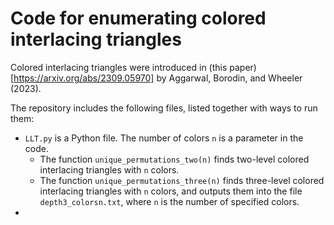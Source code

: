 # Code for enumerating colored interlacing triangles

Colored interlacing triangles were introduced in (this paper)[https://arxiv.org/abs/2309.05970] by Aggarwal, Borodin, and Wheeler (2023).

The repository includes the following files, listed together with ways to run them:
- `LLT.py` is a Python file. The number of colors `n` is a parameter in the code.
    - The function `unique_permutations_two(n)` finds two-level colored interlacing triangles with `n` colors.
    - The function `unique_permutations_three(n)` finds three-level colored interlacing triangles with `n` colors, and outputs them into the file `depth3_colorsn.txt`, where `n` is the number of specified colors.
-
